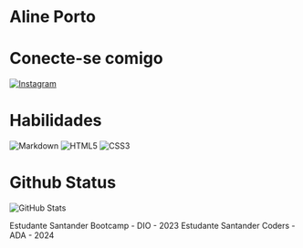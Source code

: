 # Aline Porto
# Conecte-se comigo
[![Instagram](https://img.shields.io/badge/Instagram-000?style=for-the-badge&logo=instagram)](https://www.instagram.com/)

# Habilidades
![Markdown](https://img.shields.io/badge/Markdown-000?style=for-the-badge&logo=markdown)
![HTML5](https://img.shields.io/badge/HTML5-000?style=for-the-badge&logo=html5)
![CSS3](https://img.shields.io/badge/CSS3-000?style=for-the-badge&logo=css3&logoColor=264CE4)

# Github Status
![GitHub Stats](https://github-readme-stats.vercel.app/api?username=alinep29&theme=transparent&bg_color=000&border_color=30A3DC&show_icons=true&icon_color=30A3DC&title_color=E94D5F&text_color=FFF)

Estudante Santander Bootcamp - DIO - 2023
Estudante Santander Coders - ADA - 2024

